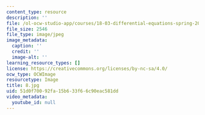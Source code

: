 ```yaml
---
content_type: resource
description: ''
file: /ol-ocw-studio-app/courses/18-03-differential-equations-spring-2010/51d0f70092fa15b633f66c90eac581dd_8.jpg
file_size: 2546
file_type: image/jpeg
image_metadata:
  caption: ''
  credit: ''
  image-alt: ''
learning_resource_types: []
license: https://creativecommons.org/licenses/by-nc-sa/4.0/
ocw_type: OCWImage
resourcetype: Image
title: 8.jpg
uid: 51d0f700-92fa-15b6-33f6-6c90eac581dd
video_metadata:
  youtube_id: null
---
```

